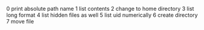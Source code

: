 0 print absolute path name
1 list contents
2 change to home directory
3 list long format
4 list hidden files as well
5 list uid numerically
6 create directory
7 move file